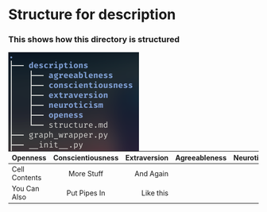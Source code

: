# Structure for description

### This shows how this directory is structured

<img src="./structure.png" alt="Markdown Monster icon" style="float: left; margin-right: 10px;" />

| Openness      | Conscientiousness | Extraversion | Agreeableness | Neuroticism |
| :------------ | :---------------: | -----------: | ------------: | ----------: |
| Cell Contents |    More Stuff     |    And Again |               |             |
| You Can Also  |   Put Pipes In    |    Like this |               |             |
